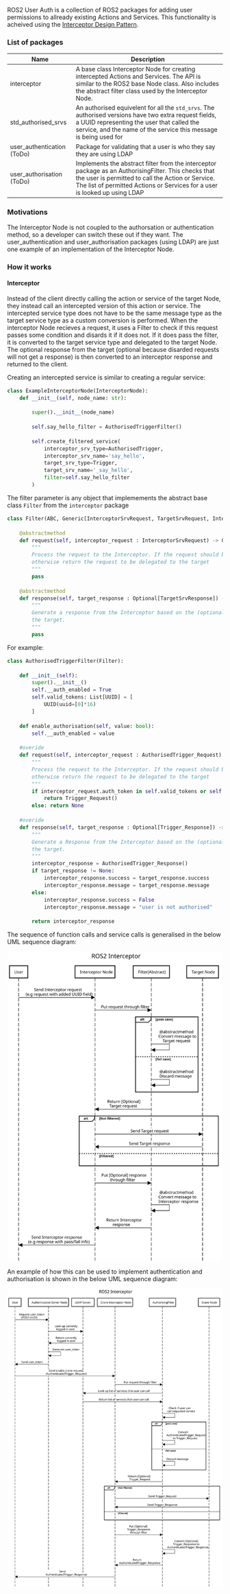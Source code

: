 ROS2 User Auth is a collection of ROS2 packages for adding user permissions to allready existing Actions and Services. This functionality is acheived using the [Interceptor Design Pattern](https://www.tutorialspoint.com/design_pattern/intercepting_filter_pattern.htm).

### List of packages

| Name | Description |
| ---- | ----------- |
| interceptor |  A base class Interceptor Node for creating intercepted Actions and Services. The API is similar to the ROS2 base Node class. Also includes the abstract filter class used by the Interceptor Node. | 
| std_authorised_srvs | An authorised equivelent for all the `std_srvs`. The authorised versions have two extra request fields, a UUID representing the user that called the service, and the name of the service this message is being used for |
| user_authentication (ToDo) | Package for validating that a user is who they say they are using LDAP |
| user_authorisation (ToDo) | Implements the abstract filter from the interceptor package as an AuthorisingFilter. This checks that the user is permitted to call the Action or Service. The list of permitted Actions or Services for a user is looked up using LDAP |

### Motivations

The Interceptor Node is not coupled to the authorsation or authentication method, so a developer can switch these out if they want. The user_authentication and user_authorisation packages (using LDAP) are just one example of an implementation of the Interceptor Node.

### How it works

#### Interceptor

Instead of the client directly calling the action or service of the target Node, they instead call an intercepted version of this action or service. The intercepted service type does not have to be the same message type as the target service type as a custom conversion is performed. When the interceptor Node recieves a request, it uses a Filter to check if this request passes some condition and disards it if it does not. If it does pass the filter, it is converted to the target service type and delegated to the target Node. The optional response from the target (optional because disarded requests will not get a response) is then converted to an interceptor response and returned to the client.

Creating an intercepted service is similar to creating a regular service:

```python
class ExampleInterceptorNode(InterceptorNode):
    def __init__(self, node_name: str):
        
        super().__init__(node_name)
        
        self.say_hello_filter = AuthorisedTriggerFilter()

        self.create_filtered_service(
            interceptor_srv_type=AuthorisedTrigger,
            interceptor_srv_name='say_hello',
            target_srv_type=Trigger,
            target_srv_name='_say_hello',
            filter=self.say_hello_filter
        )
```

The filter parameter is any object that implemements the abstract base class `Filter` from the `interceptor` package

```python
class Filter(ABC, Generic[InterceptorSrvRequest, TargetSrvRequest, InterceptorSrvResponse, TargetSrvResponse]):
    
    @abstractmethod
    def request(self, interceptor_request : InterceptorSrvRequest) -> Optional[TargetSrvRequest]:
        """
        Process the request to the Interceptor. If the request should be filtered, return None,
        otherwise return the request to be delegated to the target
        """
        pass

    @abstractmethod
    def response(self, target_response : Optional[TargetSrvResponse]) -> InterceptorSrvResponse:
        """
        Generate a response from the Interceptor based on the (optional) response from
        the target.
        """
        pass
```

For example:

```python
class AuthorisedTriggerFilter(Filter):

    def __init__(self):
        super().__init__()
        self.__auth_enabled = True
        self.valid_tokens: List[UUID] = [
            UUID(uuid=[0]*16)
        ]

    def enable_authorisation(self, value: bool):
        self.__auth_enabled = value

    #overide
    def request(self, interceptor_request : AuthorisedTrigger_Request) -> Optional[Trigger_Request]:
        """
        Process the request to the Interceptor. If the request should be filtered, return None,
        otherwise return the request to be delegated to the target
        """
        if interceptor_request.auth_token in self.valid_tokens or self.__auth_enabled == False:
            return Trigger_Request()
        else: return None

    #overide
    def response(self, target_response : Optional[Trigger_Response]) -> AuthorisedTrigger_Response:
        """
        Generate a Response from the Interceptor based on the (optional) Response from
        the target.
        """
        interceptor_response = AuthorisedTrigger_Response()
        if target_response != None:
            interceptor_response.success = target_response.success
            interceptor_response.message = target_response.message
        else:
            interceptor_response.success = False
            interceptor_response.message = "user is not authorised"

        return interceptor_response
```

The sequence of function calls and service calls is generalised in the below UML sequence diagram:

![](https://github.com/craigh92/ros2_user_auth/blob/main/src/interceptor/docs/interceptor.svg)

An example of how this can be used to implement authentication and authorisation is shown in the below UML sequence diagram:

![](https://github.com/craigh92/ros2_user_auth/blob/main/src/interceptor/docs/interceptor_crane.svg)
